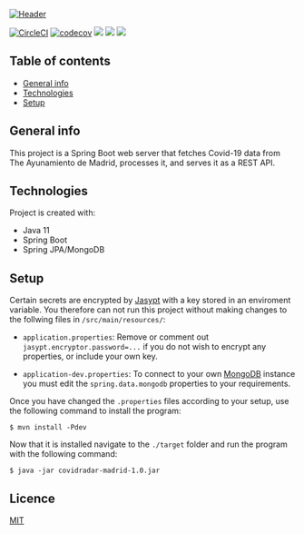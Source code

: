 [![Header](https://i.ibb.co/bLw269H/Covid-Radar-Madrid.png "Header")](https://covidradarmadrid.es)

[![CircleCI](https://circleci.com/gh/ChrisHilborne/Madrid-Covid-Radar.svg?style=shield&circle-token=efaef2f4e13a7303cc8bba9824c7a92398397433)](https://app.circleci.com/pipelines/github/ChrisHilborne/Madrid-Covid-Radar)
[![codecov](https://codecov.io/gh/ChrisHilborne/Madrid-Covid-Radar/branch/production/graph/badge.svg?token=EGNR5GNVW4)](https://codecov.io/gh/ChrisHilborne/Madrid-Covid-Radar)
![](https://img.shields.io/badge/Java_11-informational?style=flat&logo=java&logoColor=white&color=49464d)
![](https://img.shields.io/badge/Spring_Boot-informational?style=flat&logo=springboot&logoColor=white&color=454347)
<a href="https://covidradarmadrid.es">
    <img src="https://img.shields.io/badge/Frontend-informational?style=flat&logo=react&logoColor=white&color=555159">
</a>


## Table of contents
* [General info](#general-info)
* [Technologies](#technologies)
* [Setup](#setup)

## General info
This project is a Spring Boot web server that fetches Covid-19 data from The Ayunamiento de Madrid, processes it, and serves it as a REST API.
	
## Technologies
Project is created with:
* Java 11
* Spring Boot
* Spring JPA/MongoDB 
	
## Setup
Certain secrets are encrypted by [Jasypt](https://github.com/ulisesbocchio/jasypt-spring-boot) with a key stored in an enviroment variable. You therefore can not run this project without making changes to the follwing files in `/src/main/resources/`:

* `application.properties`:
Remove or comment out `jasypt.encryptor.password=...` if you do not wish to encrypt any properties, or include your own key. 

* `application-dev.properties`:
To connect to your own [MongoDB](https://www.mongodb.com/) instance you must edit the `spring.data.mongodb` properties to your requirements.


Once you have changed the `.properties` files according to your setup, use the following command to install the program:

```
$ mvn install -Pdev
```

Now that it is installed navigate to the `./target` folder and run the program with the following command:

```
$ java -jar covidradar-madrid-1.0.jar
```

## Licence
[MIT](https://github.com/ChrisHilborne/Madrid-Covid-Radar/blob/production/LICENCE)
